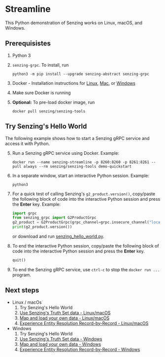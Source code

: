 # Streamline

This Python demonstration of Senzing works on Linux, macOS, and Windows.

## Prerequisistes

1. Python 3
1. `senzing-grpc`.  To install, run

    ```console
    python3 -m pip install --upgrade senzing-abstract senzing-grpc
    ```

1. Docker - Installation instructions for
   [Linux](https://docs.docker.com/desktop/install/linux-install/),
   [Mac](https://docs.docker.com/desktop/install/mac-install/), or
   [Windows](https://docs.docker.com/desktop/install/windows-install/)
1. Make sure Docker is running
1. **Optional:** To pre-load docker image, run

    ```console
    docker pull senzing/senzing-tools
    ```

## Try Senzing's Hello World

The following example shows how to start a Senzing gRPC service
and access it with Python.

5. Run a Senzing gRPC service using Docker.
   Example:

    ```console
    docker run --name senzing-streamline -p 8260:8260 -p 8261:8261 --pull always --rm senzing/senzing-tools demo-quickstart

    ```

1. In a separate window, start an interactive Python session.
   Example:

    ```console
    python3

    ```

1. For a quick test of calling Senzing's `g2_product.version()`,
   copy/paste the following block of code into the interactive Python session
   and press the **Enter** key.
   Example:

    ```python
    import grpc
    from senzing_grpc import G2ProductGrpc
    g2_product = G2ProductGrpc(grpc_channel=grpc.insecure_channel("localhost:8261"))
    print(g2_product.version())

    ```

    or download and run
    [senzing_hello_world.py](https://raw.githubusercontent.com/senzing-garage/knowledge-base/main/proposals/streamline/senzing_hello_world.py).

1. To end the interactive Python session,
   copy/paste the following block of code into the interactive Python session
   and press the **Enter** key.

    ```python
    quit()

    ```

1. To end the Senzing gRPC service,
   use `ctrl-c` to stop the `docker run ...` program.

## Next steps

- Linux / macOs
    1. Try Senzing's Hello World
    1. [Use Senzing's Truth Set data - Linux/macOS](use-senzings-truth-set-data-linux-macos.md)
    1. [Map and load your own data - Linux/macOS](map-and-load-your-own-data-linux-macos.md)
    1. [Experience Entity Resolution Record-by-Record - Linux/macOS](experience-entity-resolution-record-by-record-linux-macos.md)
- Windows
    1. Try Senzing's Hello World
    1. [Use Senzing's Truth Set data - Windows](use-senzings-truth-set-data-windows.md)
    1. [Map and load your own data - Windows](map-and-load-your-own-data-windows.md)
    1. [Experience Entity Resolution Record-by-Record - Windows](experience-entity-resolution-record-by-record-windows.md)
